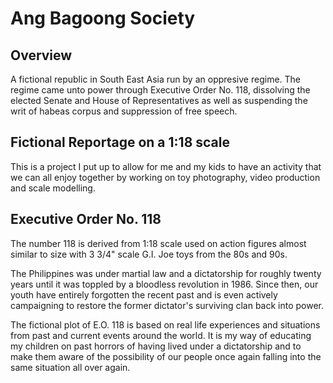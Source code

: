 # Ang Bagoong Society

## Overview  

A fictional republic in South East Asia run by an oppresive regime. The regime came unto power through Executive Order No. 118, dissolving the elected Senate and House of Representatives as well as suspending the writ of habeas corpus and suppression of free speech.

## Fictional Reportage on a 1:18 scale

This is a project I put up to allow for me and my kids to have an activity that we can all enjoy together by working on toy photography, video production and scale modelling.

## Executive Order No. 118

The number 118 is derived from 1:18 scale used on action figures almost similar to size with 3 3/4" scale G.I. Joe toys from the 80s and 90s.

The Philippines was under martial law and a dictatorship for roughly twenty years until it was toppled by a bloodless revolution in 1986. Since then, our youth have entirely forgotten the recent past and is even actively campaigning to restore the former dictator's surviving clan back into power. 

The fictional plot of E.O. 118 is based on real life experiences and situations from past and current events around the world. It is my way of educating my children on past horrors of having lived under a dictatorship and to make them aware of the possibility of our people once again falling into the same situation all over again.


